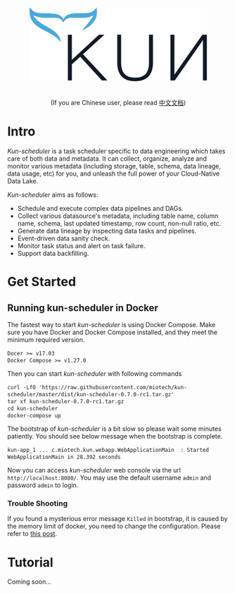 <p align="center">
    <img style="transform: scale(0.8)" src="https://raw.githubusercontent.com/miotech/KUN/master/docs/static/img/github_bg.png">
</p>

<div align="center">
    <p>(If you are Chinese user, please read <a href="https://github.com/miotech/KUN/blob/master/README_zh_cn.md">中文文档</a>)</p>
</div>

# Intro

*Kun-scheduler* is a task scheduler specific to data engineering which takes care of both data and metadata. It can collect, organize, analyze and monitor various metadata (including storage, table, schema, data lineage, data usage, etc) for you, and unleash the full power of your Cloud-Native Data Lake.

*Kun-scheduler* aims as follows:

- Schedule and execute complex data pipelines and DAGs.
- Collect various datasource's metadata, including table name, column name, schema, last updated timestamp, row count, non-null ratio, etc.
- Generate data lineage by inspecting data tasks and pipelines.
- Event-driven data sanity check.
- Monitor task status and alert on task failure.
- Support data backfilling.

# Get Started
## Running kun-scheduler in Docker

The fastest way to start *kun-scheduler* is using Docker Compose. Make sure you have Docker and Docker Compose installed, and they meet the minimum required version.

```
Docer >= v17.03
Docker Compose >= v1.27.0
```

Then you can start *kun-scheduler* with following commands

```
curl -LfO 'https://raw.githubusercontent.com/miotech/kun-scheduler/master/dist/kun-scheduler-0.7.0-rc1.tar.gz'
tar xf kun-scheduler-0.7.0-rc1.tar.gz
cd kun-scheduler
docker-compose up
```

The bootstrap of *kun-scheduler* is a bit slow so please wait some minutes patiently. You should see below message when the bootstrap is complete.

```
kun-app_1 ... c.miotech.kun.webapp.WebApplicationMain  : Started WebApplicationMain in 28.392 seconds
```

Now you can access *kun-scheduler* web console via the url `http://localhost:8080/`. You may use the default username `admin` and password `admin` to login.

### Trouble Shooting

If you found a mysterious error message `Killed` in bootstrap, it is caused by the memory limit of docker, you need to change the configuration. Please refer to [this post](https://stackoverflow.com/questions/44417159/docker-process-killed-with-cryptic-killed-message).

# Tutorial

Coming soon...
